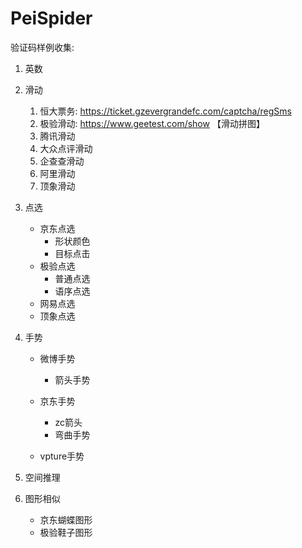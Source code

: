 # PeiSpider
验证码样例收集:

1. 英数
2. 滑动
   
   1. 恒大票务: https://ticket.gzevergrandefc.com/captcha/regSms
   2. 极验滑动: https://www.geetest.com/show  【滑动拼图】
   3. 腾讯滑动
   4. 大众点评滑动
   5. 企查查滑动
   6. 阿里滑动
   7. 顶象滑动
3. 点选

   - 京东点选
     - 形状颜色
     - 目标点击
   - 极验点选
     - 普通点选
     - 语序点选
   - 网易点选
   - 顶象点选
4. 手势

   - 微博手势
     - 箭头手势

   - 京东手势
     - zc箭头
     - 弯曲手势
   - vpture手势
5. 空间推理
6. 图形相似
   - 京东蝴蝶图形
   - 极验鞋子图形


